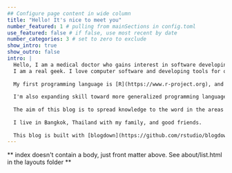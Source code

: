 ```yaml
---
## Configure page content in wide column
title: "Hello! It's nice to meet you"
number_featured: 1 # pulling from mainSections in config.toml
use_featured: false # if false, use most recent by date
number_categories: 3 # set to zero to exclude
show_intro: true
show_outro: false
intro: |
  Hello, I am a medical doctor who gains interest in software developing and data science.
  I am a real geek. I love computer software and developing tools for others (including myself) to use in real life and also for fun!
  
  My first programming language is [R](https://www.r-project.org), and now it is my favorite tool to analyse data, build R-package, and build cool [shiny](https://shiny.rstudio.com) application. 
  
  I'm also expanding skill toward more generalized programming language such as [Python](https://www.python.org) to build cool applications (e.g., [Flet](https://flet.dev), [CustomTkinter](https://customtkinter.tomschimansky.com)). 
  
  The aim of this blog is to spread knowledge to the word in the areas of programming, data science, productivity, and including life in general.
  
  I live in Bangkok, Thailand with my family, and good friends.
  
  This blog is built with [blogdown](https://github.com/rstudio/blogdown) and [Hugo](https://gohugo.io/), and deployed using [Netlify](https://www.netlify.com/). My blog posts are released under a [Creative Commons Attribution-ShareAlike 4.0 International License](https://creativecommons.org/licenses/by-sa/4.0/). 
---
```


\*\* index doesn't contain a body, just front matter above. See about/list.html in the layouts folder \*\*
